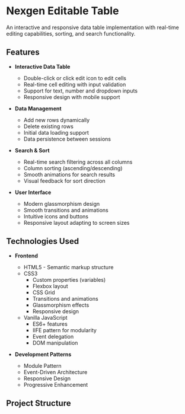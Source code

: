 # Nexgen Editable Table

An interactive and responsive data table implementation with real-time editing capabilities, sorting, and search functionality.

## Features

- **Interactive Data Table**
  - Double-click or click edit icon to edit cells
  - Real-time cell editing with input validation
  - Support for text, number and dropdown inputs
  - Responsive design with mobile support

- **Data Management**
  - Add new rows dynamically
  - Delete existing rows
  - Initial data loading support
  - Data persistence between sessions

- **Search & Sort**
  - Real-time search filtering across all columns
  - Column sorting (ascending/descending)
  - Smooth animations for search results
  - Visual feedback for sort direction

- **User Interface**
  - Modern glassmorphism design
  - Smooth transitions and animations
  - Intuitive icons and buttons
  - Responsive layout adapting to screen sizes

## Technologies Used

- **Frontend**
  - HTML5 - Semantic markup structure
  - CSS3
    - Custom properties (variables)
    - Flexbox layout
    - CSS Grid
    - Transitions and animations
    - Glassmorphism effects
    - Responsive design
  - Vanilla JavaScript
    - ES6+ features
    - IIFE pattern for modularity
    - Event delegation
    - DOM manipulation

- **Development Patterns**
  - Module Pattern
  - Event-Driven Architecture
  - Responsive Design
  - Progressive Enhancement

## Project Structure

